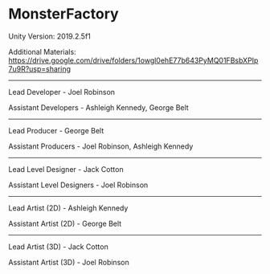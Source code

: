 # MonsterFactory

Unity Version: 2019.2.5f1

Additional Materials: https://drive.google.com/drive/folders/1owgl0ehE77b643PyMQ01FBsbXPIp7u9R?usp=sharing
__________________________________________________________

Lead Developer - Joel Robinson

Assistant Developers - Ashleigh Kennedy, George Belt
__________________________________________________________

Lead Producer - George Belt

Assistant Producers - Joel Robinson, Ashleigh Kennedy
__________________________________________________________

Lead Level Designer - Jack Cotton

Assistant Level Designers - Joel Robinson
__________________________________________________________

Lead Artist (2D) - Ashleigh Kennedy

Assistant Artist (2D) - George Belt
__________________________________________________________

Lead Artist (3D) - Jack Cotton

Assistant Artist (3D) - Joel Robinson
